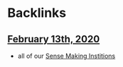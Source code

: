 
# Backlinks
## [February 13th, 2020](<February 13th, 2020.md>)
- all of our [Sense Making Institions](<Sense Making Institions.md>)

